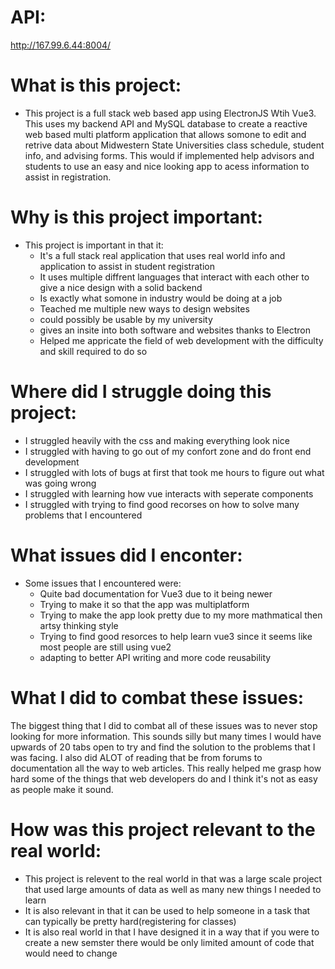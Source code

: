 # API:
http://167.99.6.44:8004/

# What is this project:
  - This project is a full stack web based app using ElectronJS Wtih Vue3. This uses my backend API and MySQL database to create a reactive web based multi platform application that allows somone to edit and retrive data about Midwestern State Universities class schedule, student info, and advising forms. This would if implemented help advisors and students to use an easy and nice looking app to acess information to assist in registration. 

# Why is this project important:
  - This project is important in that it:
      - It's a full stack real application that uses real world info and application to assist in student registration
      - It uses multiple diffrent languages that interact with each other to give a nice design with a solid backend
      - Is exactly what somone in industry would be doing at a job
      - Teached me multiple new ways to design websites
      - could possibly be usable by my university
      - gives an insite into both software and websites thanks to Electron
      - Helped me appricate the field of web development with the difficulty and skill required to do so 

# Where did I struggle doing this project:
  - I struggled heavily with the css and making everything look nice
  - I struggled with having to go out of my confort zone and do front end development
  - I struggled with lots of bugs at first that took me hours to figure out what was going wrong
  - I struggled with learning how vue interacts with seperate components
  - I struggled with trying to find good recorses on how to solve many problems that I encountered

# What issues did I enconter:
  - Some issues that I encountered were: 
    - Quite bad documentation for Vue3 due to it being newer
    - Trying to make it so that the app was multiplatform
    - Trying to make the app look pretty due to my more mathmatical then artsy thinking style
    - Trying to find good resorces to help learn vue3 since it seems like most people are still using vue2
    - adapting to better API writing and more code reusability

# What I did to combat these issues:
  The biggest thing that I did to combat all of these issues was to never stop looking for more information. This sounds silly but many times I would have upwards of 20 tabs open to try and find the solution to the problems that I was facing. I also did ALOT of reading that be from forums to documentation all the way to web articles. This really helped me grasp how hard some of the things that web developers do and I think it's not as easy as people make it sound.

# How was this project relevant to the real world:
  - This project is relevent to the real world in that was a large scale project that used large amounts of data as well as many new things I needed to learn
  - It is also relevant in that it can be used to help someone in a task that can typically be pretty hard(registering for classes)
  - It is also real world in that I have designed it in a way that if you were to create a new semster there would be only limited amount of code that would need to change
